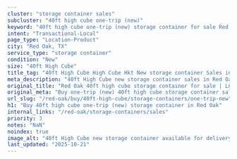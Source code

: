 ```yaml
---
cluster: "storage container sales"
subcluster: "40ft high cube one-trip (new)"
keyword: "40ft high cube one-trip (new) storage container for sale Red Oak, TX"
intent: "Transactional-Local"
page_type: "Location-Product"
city: "Red Oak, TX"
service_type: "storage container"
condition: "New"
size: "40ft High Cube"
title_tag: "40ft High Cube High Cube Hkt New storage container Sales in Red Oak | LC Container"
meta_description: "40ft High Cube new storage container sales in Red Oak. High cube containers with extra height. Fast delivery, competitive pricing. Serving storage containers area. Quote ID: 3FJ. Call (214) 524-4168 for your free quote today."
original_title: "Red Oak 40ft high cube storage container for sale | LC"
original_meta: "Buy one-trip (new) 40ft high cube storage container sale with local delivery in Red Oak, TX. LC Container — local Since 2003. Request a fast quote today."
url_slug: "/red-oak/buy/40ft-high-cube/storage-containers/one-trip-new"
h1: "Buy 40ft high cube one-trip (new) storage container in Red Oak"
internal_links: "/red-oak/storage-containers/sales"
priority: 3
notes: "NaN"
noindex: true
image_alt: "40ft High Cube new storage container available for delivery in Red Oak"
last_updated: "2025-10-21"
---
```


<!-- TODO: Add unique city/inventory copy, images, and internal links here. -->
